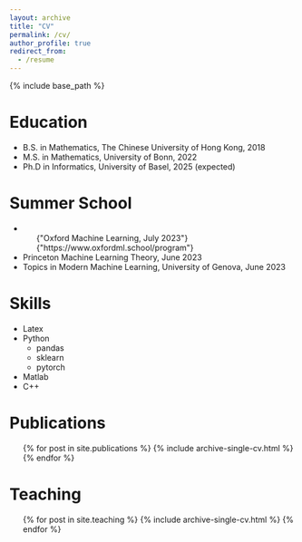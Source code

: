 ```yaml
---
layout: archive
title: "CV"
permalink: /cv/
author_profile: true
redirect_from:
  - /resume
---
```


{% include base_path %}

Education
======
* B.S. in Mathematics, The Chinese University of Hong Kong, 2018
* M.S. in Mathematics, University of Bonn, 2022
* Ph.D in Informatics, University of Basel, 2025 (expected)

Summer School
======
* <ul>{"Oxford Machine Learning, July 2023"}
    {"https://www.oxfordml.school/program"}
  </ul>
* Princeton Machine Learning Theory, June 2023
* Topics in Modern Machine Learning, University of Genova, June 2023

Skills
======
* Latex
* Python
  * pandas
  * sklearn
  * pytorch
* Matlab
* C++

Publications
======
  <ul>{% for post in site.publications %}
    {% include archive-single-cv.html %}
  {% endfor %}</ul>
  
  
Teaching
======
  <ul>{% for post in site.teaching %}
    {% include archive-single-cv.html %}
  {% endfor %}</ul>
  

